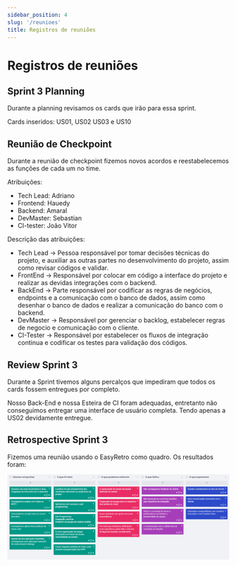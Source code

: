 ```yaml
---
sidebar_position: 4
slug: '/reunioes'
title: Registros de reuniões
---
```



# Registros de reuniões

## Sprint 3 Planning

Durante a planning revisamos os cards que irão para essa sprint.

Cards inseridos: US01, US02 US03 e US10

## Reunião de Checkpoint

Durante a reunião de checkpoint fizemos novos acordos e reestabelecemos as funções de cada um no time.

Atribuições:
* Tech Lead: Adriano
* Frontend: Hauedy 
* Backend: Amaral
* DevMaster: Sebastian 
* CI-tester: João Vitor

Descrição das atribuições:
* Tech Lead -> Pessoa responsável por tomar decisões técnicas do projeto, e auxiliar as outras partes no desenvolvimento do projeto, assim como revisar códigos e validar.
* FrontEnd -> Responsável por colocar em código a interface do projeto e realizar as devidas integrações com o backend.
* BackEnd -> Parte responsável por codificar as regras de negócios, endpoints e a comunicação com o banco de dados, assim como desenhar o banco de dados e realizar a comunicação do banco com o backend.
* DevMaster -> Responsável por gerenciar o backlog, estabelecer regras de negocio e comunicação com o cliente.
* CI-Tester -> Responsável por estabelecer os fluxos de integração continua e codificar os testes para validação dos códigos.

## Review Sprint 3

Durante a Sprint tivemos alguns percalços que impediram que todos os cards fossem entregues por completo.

Nosso Back-End e nossa Esteira de CI foram adequadas, entretanto não conseguimos entregar uma interface de usuário completa. Tendo apenas a US02 devidamente entregue.

## Retrospective Sprint 3

Fizemos uma reunião usando o EasyRetro como quadro. Os resultados foram:

![](../static/img/retro1.png)

